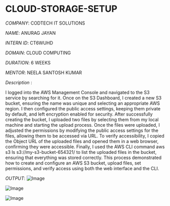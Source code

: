 # CLOUD-STORAGE-SETUP

*COMPANY*: CODTECH IT SOLUTIONS

*NAME*: ANURAG JAYAN

*INTERN ID*: CT6WUHD

*DOMAIN*: CLOUD COMPUTING

*DURATION*: 6 WEEKS

*MENTOR*: NEELA SANTOSH KUMAR

*Description* :

I logged into the AWS Management Console and navigated to the S3 service by searching for it. Once on the S3 Dashboard, I created a new S3 bucket, ensuring the name was unique and selecting an appropriate AWS region. I then configured the public access settings, keeping them private by default, and left encryption enabled for security. After successfully creating the bucket, I uploaded two files by selecting them from my local machine and starting the upload process. Once the files were uploaded, I adjusted the permissions by modifying the public access settings for the files, allowing them to be accessed via URL. To verify accessibility, I copied the Object URL of the uploaded files and opened them in a web browser, confirming they were accessible. Finally, I used the AWS CLI command aws s3 ls s3://my-s3-bucket-654321/ to list the uploaded files in the bucket, ensuring that everything was stored correctly. This process demonstrated how to create and configure an AWS S3 bucket, upload files, set permissions, and verify access using both the web interface and the CLI.

*OUTPUT*: ![Image](https://github.com/user-attachments/assets/6a3258ad-b0bd-47af-9ae0-320274bfd677)

![Image](https://github.com/user-attachments/assets/14cd4e6c-a925-4f89-9044-7e15ae84fac7)

![Image](https://github.com/user-attachments/assets/a67a3241-ba9c-47d9-a842-7a353a509f4e)
